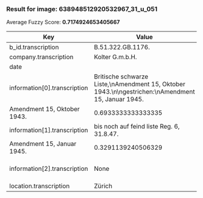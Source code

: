 ### Result for image: 638948512920532967_31_u_051
Average Fuzzy Score: **0.7174924653405667**
<small>

| Key | Value | Ground Truth | Score |
| --- | --- | --- | --- |
| b_id.transcription | B.51.322.GB.1176. | B.51.322.GB.1176. | 1.0 |
| company.transcription | Kolter G.m.b.H. | Kolter G.m.b.H. | 1.0 |
| date |  |  | 1.0 |
| information[0].transcription | Britische schwarze Liste,\nAmendment 15, Oktober 1943.\n\ngestrichen:\nAmendment 15, Januar 1945. | Britische schwarze Liste,
Amendment 15, Oktober 1943. | 0.6933333333333335 |
| information[1].transcription | bis noch auf feind liste Reg. 6, 31.8.47. | gestrichen:
Amendment 15, Januar 1945. | 0.3291139240506329 |
| information[2].transcription | None | fig. auch auf franz. Liste Suppl. 6, 31.8.45. | 0.0 |
| location.transcription | Zürich | Zürich | 1.0 |

</small>

